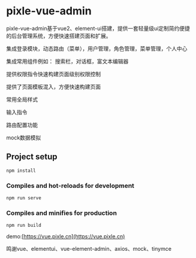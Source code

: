 ﻿# pixle-vue-admin

pixle-vue-admin基于vue2、element-ui搭建，提供一套轻量级ui定制简约便捷的后台管理系统，方便快速搭建页面和扩展。

集成登录模块，动态路由（菜单），用户管理，角色管理，菜单管理，个人中心 

集成常用组件例如： 搜索栏，对话框，富文本编辑器

提供权限指令快速构建页面级别权限控制

提供了页面模板混入，方便快速构建页面 

常用全局样式

输入指令 

路由配置功能  

mock数据模拟


## Project setup
```
npm install
```

### Compiles and hot-reloads for development
```
npm run serve
```

### Compiles and minifies for production
```
npm run build
```


demo:[https://vue.pixle.cn](https://vue.pixle.cn)






鸣谢vue、elementui、vue-element-admin、axios、mock、tinymce
